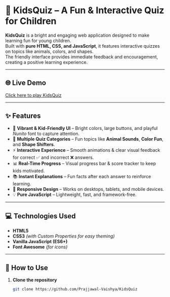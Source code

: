 # 🎨 KidsQuiz – A Fun & Interactive Quiz for Children  

**KidsQuiz** is a bright and engaging web application designed to make learning fun for young children.  
Built with **pure HTML, CSS, and JavaScript**, it features interactive quizzes on topics like animals, colors, and shapes.  
The friendly interface provides immediate feedback and encouragement, creating a positive learning experience.  

---

## 🌐 Live Demo  
[Click here to play KidsQuiz](https://soft-cucurucho-968d6e.netlify.app/)  

---

## ✨ Features  

- 🎨 **Vibrant & Kid-Friendly UI** – Bright colors, large buttons, and playful *Nunito* font to capture attention.  
- 🐾 **Multiple Quiz Categories** – Fun topics like **Animal Sounds**, **Color Fun**, and **Shape Shifters**.  
- ⚡ **Interactive Experience** – Smooth animations & clear visual feedback for correct ✅ and incorrect ❌ answers.  
- 📊 **Real-Time Progress** – Visual progress bar & score tracker to keep kids motivated.  
- 📚 **Instant Explanations** – Fun facts after each answer to reinforce learning.  
- 📱 **Responsive Design** – Works on desktops, tablets, and mobile devices.  
- 💡 **Pure JavaScript** – Lightweight, fast, and framework-free.  

---

## 💻 Technologies Used  

- **HTML5**  
- **CSS3** *(with Custom Properties for easy theming)*  
- **Vanilla JavaScript (ES6+)**  
- **Font Awesome** *(for icons)*  

---

## 🚀 How to Use  

1. **Clone the repository**  
   ```bash
   git clone https://github.com/Prajjawal-Vaishya/KidsQuiz
